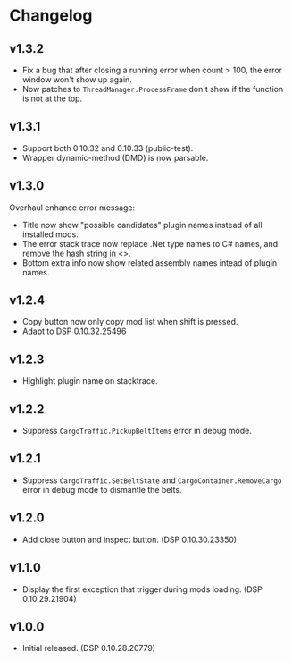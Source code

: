 # Changelog

## v1.3.2
- Fix a bug that after closing a running error when count > 100, the error window won't show up again.  
- Now patches to `ThreadManager.ProcessFrame` don't show if the function is not at the top.  

## v1.3.1
- Support both 0.10.32 and 0.10.33 (public-test).  
- Wrapper dynamic-method (DMD) is now parsable.  

## v1.3.0
Overhaul enhance error message:  
- Title now show "possible candidates" plugin names instead of all installed mods.  
- The error stack trace now replace .Net type names to C# names, and remove the hash string in <>.  
- Bottom extra info now show related assembly names intead of plugin names.  

## v1.2.4
- Copy button now only copy mod list when shift is pressed.  
- Adapt to DSP 0.10.32.25496  

## v1.2.3
- Highlight plugin name on stacktrace.  

## v1.2.2
- Suppress `CargoTraffic.PickupBeltItems` error in debug mode.  

## v1.2.1
- Suppress `CargoTraffic.SetBeltState` and `CargoContainer.RemoveCargo` error in debug mode to dismantle the belts.  

## v1.2.0
- Add close button and inspect button. (DSP 0.10.30.23350)  

## v1.1.0
- Display the first exception that trigger during mods loading. (DSP 0.10.29.21904)  

## v1.0.0
- Initial released. (DSP 0.10.28.20779)  

